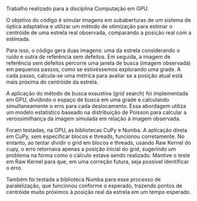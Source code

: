 Trabalho realizado para a disciplina Computação em GPU.

O objetivo do código é simular imagens em subaberturas de um sistema de óptica adaptativa e utilizar um método de otimização para estimar o centróide de uma estrela real observada, comparando a posição real com a estimada.

Para isso, o código gera duas imagens: uma da estrela considerando o ruído e outra de referência sem defeitos. 
Em seguida, a imagem de referência sem defeitos percorre uma janela de busca (imagem observada) em pequenos passos, como se estivéssemos explorando uma grade. 
A cada passo, calcula-se uma métrica para avaliar se a posição atual está mais próxima do centróide da estrela.

A aplicação do método de busca exaustiva (grid search) foi implementada em GPU, dividindo o espaço de busca em uma grade e calculando simultaneamente o erro para cada deslocamento. 
Essa abordagem utiliza um modelo estatístico baseado na distribuição de Poisson para calcular a verossimilhança da imagem simulada em relação à imagem observada.

Foram testadas, na GPU, as bibliotecas CuPy e Numba. A aplicação direta em CuPy, sem especificar blocos e threads, funcionou corretamente. 
No entanto, ao tentar dividir o grid em blocos e threads, usando Raw Kernel do cupy, o erro retornava apenas a posição inicial do grid, sugerindo um problema na forma como o cálculo estava sendo realizado. 
Mantive o teste em Raw Kernel para que, em uma correção futura, seja possível identificar o erro.

Também foi testada a biblioteca Numba para esse processo de paralelização, que funcionou conforme o esperado, trazendo pontos de centróide muito próximos à posição real da estrela em um tempo esperado.
